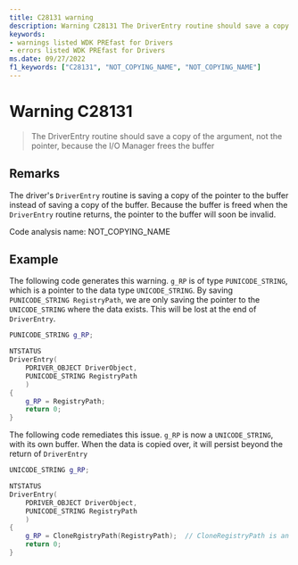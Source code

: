 ```yaml
---
title: C28131 warning
description: Warning C28131 The DriverEntry routine should save a copy of the argument, not the pointer, because the I/O Manager frees the buffer.
keywords:
- warnings listed WDK PREfast for Drivers
- errors listed WDK PREfast for Drivers
ms.date: 09/27/2022
f1_keywords: ["C28131", "NOT_COPYING_NAME", "NOT_COPYING_NAME"]
---
```

# Warning C28131

> The DriverEntry routine should save a copy of the argument, not the pointer, because the I/O Manager frees the buffer

## Remarks

The driver's `DriverEntry` routine is saving a copy of the pointer to the buffer instead of saving a copy of the buffer. Because the buffer is freed when the `DriverEntry` routine returns, the pointer to the buffer will soon be invalid.

Code analysis name: NOT_COPYING_NAME

 ## Example

The following code generates this warning. `g_RP` is of type `PUNICODE_STRING`, which is a pointer to the data type `UNICODE_STRING`. By saving `PUNICODE_STRING RegistryPath`, we are only saving the pointer to the `UNICODE_STRING` where the data exists. This will be lost at the end of `DriverEntry`.

```cpp
PUNICODE_STRING g_RP;

NTSTATUS
DriverEntry(
    PDRIVER_OBJECT DriverObject,
    PUNICODE_STRING RegistryPath
    )
{
    g_RP = RegistryPath;
    return 0;
}
```

The following code remediates this issue. `g_RP` is now a `UNICODE_STRING`, with its own buffer. When the data is copied over, it will persist beyond the return of `DriverEntry`

```cpp
UNICODE_STRING g_RP;

NTSTATUS
DriverEntry(
    PDRIVER_OBJECT DriverObject,
    PUNICODE_STRING RegistryPath
    )
{
    g_RP = CloneRgistryPath(RegistryPath);  // CloneRegistryPath is an example helper function that copies over the data.
    return 0;
}
```
